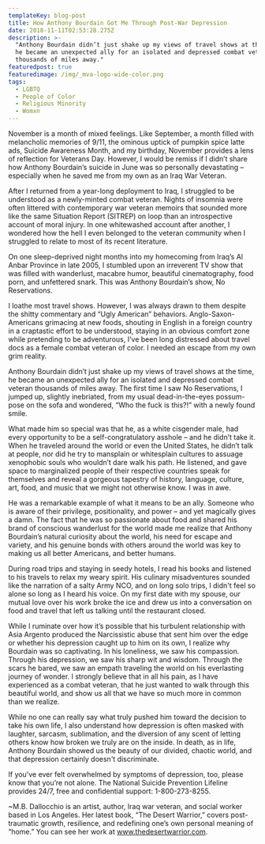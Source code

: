 ```yaml
---
templateKey: blog-post
title: How Anthony Bourdain Got Me Through Post-War Depression
date: 2018-11-11T02:53:28.275Z
description: >-
  "Anthony Bourdain didn’t just shake up my views of travel shows at the time,
  he became an unexpected ally for an isolated and depressed combat veteran
  thousands of miles away."
featuredpost: true
featuredimage: /img/_mva-logo-wide-color.png
tags:
  - LGBTQ
  - People of Color
  - Religious Minority
  - Womxn
---
```

November is a month of mixed feelings. Like September, a month filled with melancholic memories of 9/11, the ominous uptick of pumpkin spice latte ads, Suicide Awareness Month, and my birthday, November provides a lens of reflection for Veterans Day. However, I would be remiss if I didn’t share how Anthony Bourdain’s suicide in June was so personally devastating – especially when he saved me from my own as an Iraq War Veteran.

After I returned from a year-long deployment to Iraq, I struggled to be understood as a newly-minted combat veteran. Nights of insomnia were often littered with contemporary war veteran memoirs that sounded more like the same Situation Report (SITREP) on loop than an introspective account of moral injury. In one whitewashed account after another, I wondered how the hell I even belonged to the veteran community when I struggled to relate to most of its recent literature.

On one sleep-deprived night months into my homecoming from Iraq’s Al Anbar Province in late 2005, I stumbled upon an irreverent TV show that was filled with wanderlust, macabre humor, beautiful cinematography, food porn, and unfettered snark. This was Anthony Bourdain’s show, No Reservations.

I loathe most travel shows. However, I was always drawn to them despite the shitty commentary and “Ugly American” behaviors. Anglo-Saxon-Americans grimacing at new foods, shouting in English in a foreign country in a craptastic effort to be understood, staying in an obvious comfort zone while pretending to be adventurous, I’ve been long distressed about travel docs as a female combat veteran of color. I needed an escape from my own grim reality.

Anthony Bourdain didn’t just shake up my views of travel shows at the time, he became an unexpected ally for an isolated and depressed combat veteran thousands of miles away. The first time I saw No Reservations, I jumped up, slightly inebriated, from my usual dead-in-the-eyes possum-pose on the sofa and wondered, “Who the fuck is this?!” with a newly found smile.

What made him so special was that he, as a white cisgender male, had every opportunity to be a self-congratulatory asshole – and he didn’t take it. When he traveled around the world or even the United States, he didn’t talk at people, nor did he try to mansplain or whitesplain cultures to assuage xenophobic souls who wouldn’t dare walk his path. He listened, and gave space to marginalized people of their respective countries speak for themselves and reveal a gorgeous tapestry of history, language, culture, art, food, and music that we might not otherwise know. I was in awe.

He was a remarkable example of what it means to be an ally. Someone who is aware of their privilege, positionality, and power – and yet magically gives a damn. The fact that he was so passionate about food and shared his brand of conscious wanderlust for the world made me realize that Anthony Bourdain’s natural curiosity about the world, his need for escape and variety, and his genuine bonds with others around the world was key to making us all better Americans, and better humans.

During road trips and staying in seedy hotels, I read his books and listened to his travels to relax my weary spirit. His culinary misadventures sounded like the narration of a salty Army NCO, and on long solo trips, I didn't feel so alone so long as I heard his voice. On my first date with my spouse, our mutual love over his work broke the ice and drew us into a conversation on food and travel that left us talking until the restaurant closed.

While I ruminate over how it’s possible that his turbulent relationship with Asia Argento produced the Narcissistic abuse that sent him over the edge or whether his depression caught up to him on its own, I realize why Bourdain was so captivating. In his loneliness, we saw his compassion. Through his depression, we saw his sharp wit and wisdom. Through the scars he bared, we saw an empath traveling the world on his everlasting journey of wonder. I strongly believe that in all his pain, as I have experienced as a combat veteran, that he just wanted to walk through this beautiful world, and show us all that we have so much more in common than we realize.

While no one can really say what truly pushed him toward the decision to take his own life, I also understand how depression is often masked with laughter, sarcasm, sublimation, and the diversion of any scent of letting others know how broken we truly are on the inside. In death, as in life, Anthony Bourdain showed us the beauty of our divided, chaotic world, and that depression certainly doesn't discriminate.

If you’ve ever felt overwhelmed by symptoms of depression, too, please know that you’re not alone. The National Suicide Prevention Lifeline provides 24/7, free and confidential support: 1-800-273-8255.



~M.B. Dallocchio is an artist, author, Iraq war veteran, and social worker based in Los Angeles. Her latest book, “The Desert Warrior,” covers post-traumatic growth, resilience, and redefining one’s own personal meaning of “home.” You can see her work at www.thedesertwarrior.com.
